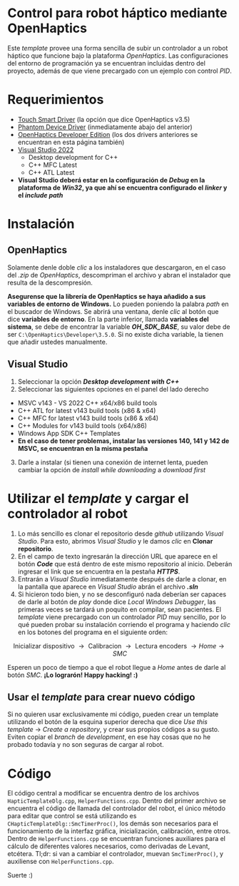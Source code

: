 # Control para robot háptico mediante OpenHaptics
Este *template* provee una forma sencilla de subir un controlador a un robot háptico que funcione bajo la plataforma *OpenHaptics*. Las configuraciones del entorno de programación ya se encuentran incluidas dentro del proyecto, además de que viene precargado con un ejemplo con control *PID*.

# Requerimientos
* [Touch Smart Driver](https://support.3dsystems.com/s/article/Haptic-Device-Drivers?language=en_US) (la opción que dice OpenHaptics v3.5)
* [Phantom Device Driver](https://support.3dsystems.com/s/article/Haptic-Device-Drivers?language=en_US) (inmediatamente abajo del anterior)
* [OpenHaptics Developer Edition](https://support.3dsystems.com/s/article/OpenHaptics-for-Windows-Developer-Edition-v35?language=en_US) (los dos drivers anteriores se encuentran en esta página también)
* [Visual Studio 2022](https://visualstudio.microsoft.com/es/vs/community/)
  * Desktop development for C++
  * C++ MFC Latest
  * C++ ATL Latest
* **Visual Studio deberá estar en la configuración de *Debug* en la plataforma de *Win32*, ya que ahí se encuentra configurado el *linker* y el *include path*** 

# Instalación
## OpenHaptics
Solamente denle doble *clic* a los instaladores que descargaron, en el caso del *.zip* de *OpenHaptics*, descompriman el archivo y abran el instalador que resulta de la descompresión.

**Asegurense que la librería de OpenHaptics se haya añadido a sus variables de entorno de Windows.** Lo pueden poniendo la palabra *path* en el buscador de Windows. Se abrirá una ventana, denle *clic* al botón que dice **variables de entorno**. En la parte inferior, llamada **variables del sistema**, se debe de encontrar la variable ***OH_SDK_BASE***, su valor debe de ser `C:\OpenHaptics\Developer\3.5.0`. Si no existe dicha variable, la tienen que añadir ustedes manualmente.

## Visual Studio
1. Seleccionar la opción ***Desktop development with C++***
2. Seleccionar las siguientes opciones en el panel del lado derecho
  * MSVC v143 - VS 2022 C++ x64/x86 build tools
  * C++ ATL for latest v143 build tools (x86 & x64)
  * C++ MFC for latest v143 build tools (x86 & x64)
  * C++ Modules for v143 build tools (x64/x86)
  * Windows App SDK C++ Templates
  * **En el caso de tener problemas, instalar las versiones 140, 141 y 142 de MSVC, se encuentran en la misma pestaña**
3. Darle a instalar (si tienen una conexión de internet lenta, pueden cambiar la opción de *install while downloading* a *download first*

# Utilizar el *template* y cargar el controlador al robot
1. Lo más sencillo es clonar el repositorio desde *github* utilizando *Visual Studio*. Para esto, abrimos *Visual Studio* y le damos *clic* en **Clonar repositorio**.
2. En el campo de texto ingresarán la dirección URL que aparece en el botón ***Code*** que está dentro de este mismo repositorio al inicio. Deberán ingresar el link que se encuentra en la pestaña ***HTTPS***.
3. Entrarán a *Visual Studio* inmediatamente después de darle a clonar, en la pantalla que aparece en *Visual Studio* abrán el archivo ***.sln***
4. Si hicieron todo bien, y no se desconfiguró nada deberían ser capaces de darle al botón de *play* donde dice *Local Windows Debugger*, las primeras veces se tardará un poquito en compilar, sean pacientes. El *template* viene precargado con un controlador *PID* muy sencillo, por lo qué pueden probar su instalación corriendo el programa y haciendo *clic* en los botones del programa en el siguiente orden:

$$
\text{Inicializar dispositivo } \rightarrow \text{ Calibracion } \rightarrow \text{ Lectura encoders } \rightarrow { Home } \rightarrow { SMC} 
$$

Esperen un poco de tiempo a que el robot llegue a *Home* antes de darle al botón *SMC*. 
**¡Lo lograrón! Happy hacking! :)**

## Usar el *template* para crear nuevo código
Si no quieren usar exclusivamente mi código, pueden crear un template utilizando el botón de la esquina superior derecha que dice *Use this template* $\rightarrow$ *Create a repository*, y crear sus propios códigos a su gusto. Eviten copiar el *branch* de *development*, en ese hay cosas que no he probado todavía y no son seguras de cargar al robot.

# Código
El código central a modificar se encuentra dentro de los archivos `HapticTemplateDlg.cpp`, `HelperFunctions.cpp`. Dentro del primer archivo se encuentra el código de llamada del controlador del robot, el único método para editar que control se está utilizando es `CHapticTemplateDlg::SmcTimerProc()`, los demás son necesarios para el funcionamiento de la interfaz gráfica, inicialización, calibración, entre otros. Dentro de `HelperFunctions.cpp` se encuentran funciones auxiliares para el cálculo de diferentes valores necesarios, como derivadas de Levant, etcétera. Tl;dr: si van a cambiar el controlador, muevan `SmcTimerProc()`, y auxiliense con `HelperFunctions.cpp`.

Suerte :)
